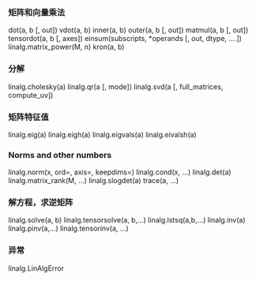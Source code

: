 ### 矩阵和向量乘法

dot\(a, b \[, out\]\)
vdot\(a, b\)
inner\(a, b\)
outer\(a, b \[, out\]\)
matmul\(a, b \[, out\]\)
tensordot\(a, b \[, axes\]\)
einsum\(subscripts, \*operands \[, out, dtype, ....\]\)
linalg.matrix\_power\(M, n\)
kron\(a, b\)

### 分解

linalg.cholesky\(a\)
linalg.qr\(a \[, mode\]\)
linalg.svd\(a \[, full\_matrices,  compute\_uv\]\)

### 矩阵特征值

linalg.eig\(a\)
linalg.eigh\(a\)
linalg.eigvals\(a\)
linalg.eivalsh\(a\)

### Norms and other numbers

linalg.norm\(x, ord=, axis=, keepdims=\)
linalg.cond\(x, ...\)
linalg.det\(a\)
linalg.matrix\_rank\(M, ...\)
linalg.slogdet\(a\)
trace\(a, ...\)

### 解方程，求逆矩阵

linalg.solve\(a, b\)
linalg.tensorsolve\(a, b,...\)
linalg.lstsq\(a,b,...\)
linalg.inv\(a\)
linalg.pinv\(a,...\)
linalg.tensorinv\(a, ...\)

### 异常

linalg.LinAlgError